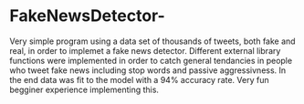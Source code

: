 # FakeNewsDetector-
Very simple program using a data set of thousands of tweets, both fake and real, in order to implemet a fake news detector. Different external library functions were implemented in order to catch general tendancies in people who tweet fake news including stop words and passive aggressivness. In the end data was fit to the model with a 94% accuracy rate. Very fun begginer experience implementing this.
